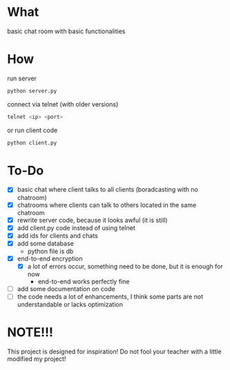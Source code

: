 ﻿# What
basic chat room with basic functionalities

# How
run server
```bash
python server.py
```

connect via telnet (with older versions)
```bash
telnet <ip> <port>
```
or
run client code
```bash
python client.py
```

# To-Do
- [x] basic chat where client talks to all clients (boradcasting with no chatroom)
- [x] chatrooms where clients can talk to others located in the same chatroom
- [x] rewrite server code, because it looks awful (it is still)
- [x] add client.py code instead of using telnet
- [x] add ids for clients and chats 
- [x] add some database
    - python file is db
- [x] end-to-end encryption
    - [x] a lot of errors occur, something need to be done, but it is enough for now
        - end-to-end works perfectly fine
- [ ] add some documentation on code
- [ ] the code needs a lot of enhancements, I think some parts are not understandable or lacks optimization

# NOTE!!!
This project is designed for inspiration! Do not fool your teacher with a little modified my project! 

